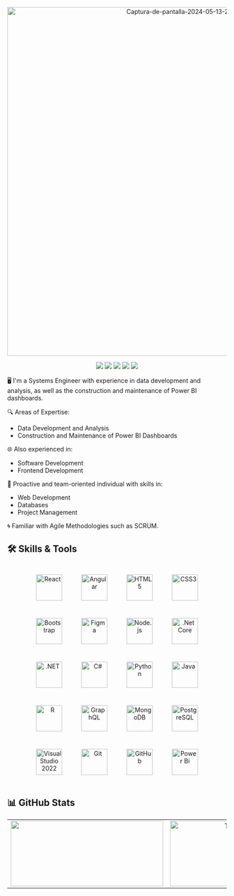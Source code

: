 <p align="center">
    <a href="https://ibb.co/q01frpD">
        <img src="[[[https://i.ibb.co/PTCn6gr/Captura-de-pantalla-2024-05-13-211021.png](https://media.licdn.com/dms/image/D4E16AQG3f0oXXUnwyw/profile-displaybackgroundimage-shrink_350_1400/0/1719348311445?e=1726704000&v=beta&t=-DphhxLiLe1CmotitP0Lpacuh8AzTr7nKPHRR0iJO3Q)](https://drive.google.com/file/d/1j4EkkueVeS264R1lg9fla_wx5fXxOAsy/view?usp=sharing)](https://drive.google.com/file/d/1j4EkkueVeS264R1lg9fla_wx5fXxOAsy/view?usp=sharing)" alt="Captura-de-pantalla-2024-05-13-211021" border="0" width="800" height="auto">
    </a>
</p>

<p align="center">
    <a href="https://www.linkedin.com/in/fontalvoj/"><img src="https://img.shields.io/badge/LinkedIn-%230077B5.svg?style=for-the-badge&logo=linkedin&logoColor=white"></a>
    <a href="https://github.com/FontalvoJ"><img src="https://img.shields.io/badge/GitHub-%23121011.svg?style=for-the-badge&logo=github&logoColor=white"></a>
    <a href="https://discord.com/channels/Jose Fontalvo 🇨🇴#8208"><img src="https://img.shields.io/badge/Discord-%237289DA.svg?style=for-the-badge&logo=discord&logoColor=white"></a>
    <a href="https://www.facebook.com/josedavid.fontalvomejia/"><img src="https://img.shields.io/badge/Facebook-%231877F2.svg?style=for-the-badge&logo=facebook&logoColor=white"></a>
    <a href="https://www.instagram.com/iegueyo.7/"><img src="https://img.shields.io/badge/Instagram-%23E4405F.svg?style=for-the-badge&logo=instagram&logoColor=white"></a>
</p>


🖥️ I'm a Systems Engineer with experience in data development and analysis, as well as the construction and maintenance of Power BI dashboards.

🔍 Areas of Expertise:
- Data Development and Analysis
- Construction and Maintenance of Power BI Dashboards

🌐 Also experienced in:
- Software Development
- Frontend Development

🚀 Proactive and team-oriented individual with skills in:
- Web Development
- Databases
- Project Management

🌀 Familiar with Agile Methodologies such as SCRUM.

## 🛠️ Skills & Tools

<div align="center">  
    <a href="https://reactjs.org/" target="_blank"><img style="margin: 20px;" src="https://profilinator.rishav.dev/skills-assets/react-original-wordmark.svg" alt="React" height="60" /></a>  
    <a href="https://angular.io/" target="_blank"><img style="margin: 20px;" src="https://profilinator.rishav.dev/skills-assets/angularjs-original.svg" alt="Angular" height="60" /></a>
    <a href="https://en.wikipedia.org/wiki/HTML5" target="_blank"><img style="margin: 20px;" src="https://profilinator.rishav.dev/skills-assets/html5-original-wordmark.svg" alt="HTML5" height="60" /></a>  
    <a href="https://www.w3schools.com/css/" target="_blank"><img style="margin: 20px;" src="https://profilinator.rishav.dev/skills-assets/css3-original-wordmark.svg" alt="CSS3" height="60" /></a>  
    <a href="https://getbootstrap.com/docs/3.4/javascript/" target="_blank"><img style="margin: 20px;" src="https://profilinator.rishav.dev/skills-assets/bootstrap-plain.svg" alt="Bootstrap" height="60" /></a>  
    <a href="https://www.figma.com/" target="_blank"><img style="margin: 20px;" src="https://profilinator.rishav.dev/skills-assets/figma-icon.svg" alt="Figma" height="60" /></a>  
    <a href="https://nodejs.org/" target="_blank"><img style="margin: 20px;" src="https://profilinator.rishav.dev/skills-assets/nodejs-original-wordmark.svg" alt="Node.js" height="60" /></a>  
    <a href="https://dotnet.microsoft.com/download" target="_blank"><img style="margin: 20px;" src="https://profilinator.rishav.dev/skills-assets/dotnetcore.png" alt=".Net Core" height="60" /></a>  
    <a href="https://dotnet.microsoft.com/download/dotnet-framework" target="_blank"><img style="margin: 20px;" src="https://upload.wikimedia.org/wikipedia/commons/7/7d/Microsoft_.NET_logo.svg" alt=".NET" height="60" /></a>  
    <a href="https://docs.microsoft.com/en-us/dotnet/csharp/" target="_blank"><img style="margin: 20px;" src="https://profilinator.rishav.dev/skills-assets/csharp-original.svg" alt="C#" height="60" /></a>  
    <a href="https://www.python.org/" target="_blank"><img style="margin: 20px;" src="https://profilinator.rishav.dev/skills-assets/python-original.svg" alt="Python" height="60" /></a>  
    <a href="https://www.java.com/" target="_blank"><img style="margin: 20px;" src="https://profilinator.rishav.dev/skills-assets/java-original-wordmark.svg" alt="Java" height="60" /></a>  
    <a href="https://www.r-project.org/" target="_blank"><img style="margin: 20px;" src="https://profilinator.rishav.dev/skills-assets/r.svg" alt="R" height="60" /></a>  
    <a href="https://graphql.org/" target="_blank"><img style="margin: 20px;" src="https://profilinator.rishav.dev/skills-assets/graphql.png" alt="GraphQL" height="60" /></a> 
    <a href="https://www.mongodb.com/" target="_blank"><img style="margin: 20px;" src="https://profilinator.rishav.dev/skills-assets/mongodb-original-wordmark.svg" alt="MongoDB" height="60" /></a>  
    <a href="https://www.postgresql.org/" target="_blank"><img style="margin: 20px;" src="https://profilinator.rishav.dev/skills-assets/postgresql-original-wordmark.svg" alt="PostgreSQL" height="60" /></a>  
    <a href="https://visualstudio.microsoft.com/" target="_blank"><img style="margin: 20px;" src="https://1000marcas.net/wp-content/uploads/2020/12/Visual-Studio-Logo.png" alt="Visual Studio 2022" height="60" /></a>  
    <a href="https://git-scm.com/" target="_blank"><img style="margin: 20px;" src="https://profilinator.rishav.dev/skills-assets/git-scm-icon.svg" alt="Git" height="60" /></a>  
    <a href="https://github.com/" target="_blank"><img style="margin: 20px;" src="https://icones.pro/wp-content/uploads/2021/06/icone-github-rouge.png" alt="GitHub" height="60" /></a>  
    <a href="https://powerbi.microsoft.com/en-us/" target="_blank"><img style="margin: 20px;" src="https://1000marcas.net/wp-content/uploads/2022/08/Microsoft-Power-BI-Logo.png" alt="Power Bi" height="60" /></a>  
</div>  

## 📊 GitHub Stats
<table style="margin: auto;">
    <tr>
        <td valign="top" width="50%" style="text-align: center;">
            <a href="http://www.github.com/FontalvoJ"><img src="https://github-readme-streak-stats.herokuapp.com/?user=FontalvoJ&stroke=ffffff&background=1c1917&ring=0891b2&fire=0891b2&currStreakNum=ffffff&currStreakLabel=0891b2&sideNums=ffffff&sideLabels=ffffff&dates=ffffff&hide_border=true" width="350" height="150" style="display: block; margin: auto;" /></a>
        </td>
        <td valign="top" width="50%" style="text-align: center;">
            <a href="https://github.com/FontalvoJ"><img src="https://github-readme-stats.vercel.app/api/top-langs/?username=FontalvoJ&layout=compact&title_color=0891b2&text_color=ffffff&icon_color=0891b2&bg_color=1c1917&hide_border=true&locale=en&custom_title=Top%20%Languages" alt="Top Languages" width="350" height="150" style="display: block; margin: auto;" /></a>
        </td>
    </tr>
</table>

